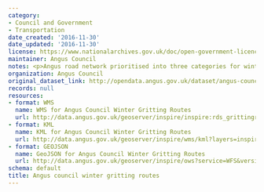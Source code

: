 ```yaml
---
category:
- Council and Government
- Transportation
date_created: '2016-11-30'
date_updated: '2016-11-30'
license: https://www.nationalarchives.gov.uk/doc/open-government-licence/version/3/
maintainer: Angus Council
notes: <p>Angus road network prioritised into three categories for winter maintenance.</p>
organization: Angus Council
original_dataset_link: http://opendata.angus.gov.uk/dataset/angus-council-winter-gritting-routes
records: null
resources:
- format: WMS
  name: WMS for Angus Council Winter Gritting Routes
  url: http://data.angus.gov.uk/geoserver/inspire/inspire:rds_grittingroutes/wms?service=WMS&request=GetMap
- format: KML
  name: KML for Angus Council Winter Gritting Routes
  url: http://data.angus.gov.uk/geoserver/inspire/wms/kml?layers=inspire:rds_grittingroutes&mode=download
- format: GEOJSON
  name: GeoJSON for Angus Council Winter Gritting Routes
  url: http://data.angus.gov.uk/geoserver/inspire/ows?service=WFS&version=1.0.0&request=GetFeature&typeName=inspire:rds_grittingroutes&outputFormat=application%2Fjson&srsName=EPSG:3857
schema: default
title: Angus council winter gritting routes
---
```

